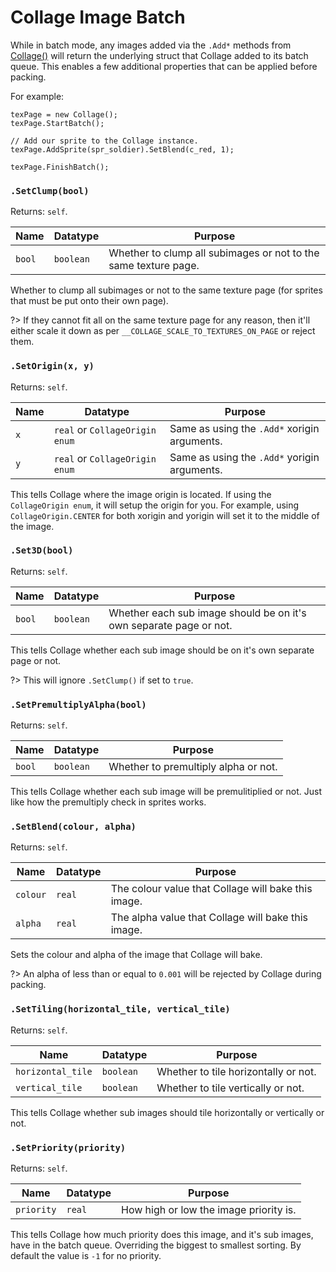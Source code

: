 # Collage Image Batch

While in batch mode, any images added via the `.Add*` methods from [Collage()](collage.md) will return the underlying struct that Collage added to its batch queue. This enables a few additional properties that can be applied before packing.

For example:
```gml
texPage = new Collage();
texPage.StartBatch();

// Add our sprite to the Collage instance.
texPage.AddSprite(spr_soldier).SetBlend(c_red, 1);

texPage.FinishBatch();
```

### `.SetClump(bool)`

Returns: `self`.

|Name|Datatype|Purpose|
|---|---|---|
|`bool`|`boolean`|Whether to clump all subimages or not to the same texture page.|

Whether to clump all subimages or not to the same texture page (for sprites that must be put onto their own page).

?> If they cannot fit all on the same texture page for any reason, then it'll either scale it down as per `__COLLAGE_SCALE_TO_TEXTURES_ON_PAGE` or reject them.

### `.SetOrigin(x, y)`

Returns: `self`.

|Name|Datatype|Purpose|
|---|---|---|
|`x`|`real` or `CollageOrigin enum`|Same as using the `.Add*` xorigin arguments.|
|`y`|`real` or `CollageOrigin enum`|Same as using the `.Add*` yorigin arguments.|

This tells Collage where the image origin is located. If using the `CollageOrigin enum`, it will setup the origin for you. For example, using `CollageOrigin.CENTER` for both xorigin and yorigin will set it to the middle of the image.

### `.Set3D(bool)`

Returns: `self`.

|Name|Datatype|Purpose|
|---|---|---|
|`bool`|`boolean`|Whether each sub image should be on it's own separate page or not.|

This tells Collage whether each sub image should be on it's own separate page or not.

?> This will ignore `.SetClump()` if set to `true`.

### `.SetPremultiplyAlpha(bool)`

Returns: `self`.

|Name|Datatype|Purpose|
|---|---|---|
|`bool`|`boolean`|Whether to premultiply alpha or not.|

This tells Collage whether each sub image will be premulitiplied or not. Just like how the premultiply check in sprites works.

### `.SetBlend(colour, alpha)`

Returns: `self`.

|Name|Datatype|Purpose|
|---|---|---|
|`colour`|`real`|The colour value that Collage will bake this image.|
|`alpha`|`real`|The alpha value that Collage will bake this image.|

Sets the colour and alpha of the image that Collage will bake.

?> An alpha of less than or equal to `0.001` will be rejected by Collage during packing.

### `.SetTiling(horizontal_tile, vertical_tile)`

Returns: `self`.

|Name|Datatype|Purpose|
|---|---|---|
|`horizontal_tile`|`boolean`|Whether to tile horizontally or not.|
|`vertical_tile`|`boolean`|Whether to tile vertically or not.|

This tells Collage whether sub images should tile horizontally or vertically or not.

### `.SetPriority(priority)`

Returns: `self`.

|Name|Datatype|Purpose|
|---|---|---|
|`priority`|`real`|How high or low the image priority is.|

This tells Collage how much priority does this image, and it's sub images, have in the batch queue. Overriding the biggest to smallest sorting. By default the value is `-1` for no priority.